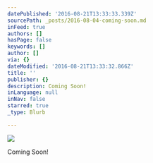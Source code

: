 ```yaml
---
datePublished: '2016-08-21T13:33:33.339Z'
sourcePath: _posts/2016-08-04-coming-soon.md
inFeed: true
authors: []
hasPage: false
keywords: []
author: []
via: {}
dateModified: '2016-08-21T13:33:32.866Z'
title: ''
publisher: {}
description: Coming Soon!
inLanguage: null
inNav: false
starred: true
_type: Blurb

---
```

![](https://the-grid-user-content.s3-us-west-2.amazonaws.com/ea20ad01-4cda-42f4-b159-45235bd3b9e7.jpg)

Coming Soon!